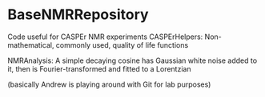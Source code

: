 # BaseNMRRepository
Code useful for CASPEr NMR experiments
CASPErHelpers: Non-mathematical, commonly used, quality of life functions

NMRAnalysis: A simple decaying cosine has Gaussian white noise added to it, then is Fourier-transformed and fitted to a Lorentzian

(basically Andrew is playing around with Git for lab purposes)
